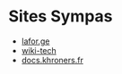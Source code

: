 # Sites Sympas

- [lafor.ge](https://lafor.ge)
- [wiki-tech](https://wiki-tech.io)
- [docs.khroners.fr](https://docs.khroners.fr/)